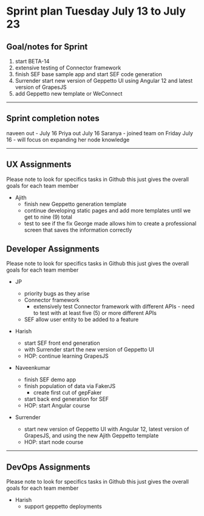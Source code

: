 # Sprint plan Tuesday July 13 to July 23


## Goal/notes for Sprint

1. start BETA-14
2. extensive testing of Connector framework
3. finish SEF base sample app and start SEF code generation
4. Surrender start new version of Geppetto UI using Angular 12 and latest version of GrapesJS
5. add Geppetto new template or WeConnect

---

## Sprint completion notes

naveen out - July 16
Priya out July 16
Saranya - joined team on Friday July 16 - will focus on expanding her node knowledge

---

## UX Assignments

Please note to look for specifics tasks in Github this just gives the overall goals for each team member

- Ajith
  - finish new Geppetto generation template
  - continue developing static pages and add more templates until we get to nine (9) total
  - test to see if the fix George made allows him to create a professional screen that saves the information correctly

## Developer Assignments

Please note to look for specifics tasks in Github this just gives the overall goals for each team member

- JP

  - priority bugs as they arise
  - Connector framework
    - extensively test Connector framework with different APIs - need to test with at least five (5) or more different APIs
  - SEF allow user entity to be added to a feature

- Harish

  - start SEF front end generation
  - with Surrender start the new version of Geppetto UI
  - HOP: continue learning GrapesJS

- Naveenkumar

  - finish SEF demo app
  - finish population of data via FakerJS
    - create first cut of gepFaker
  - start back end generation for SEF
  - HOP: start Angular course

- Surrender
  - start new version of Geppetto UI with Angular 12, latest version of GrapesJS, and using the new Ajith Geppetto template
  - HOP: start node course

---

## DevOps Assignments

Please note to look for specifics tasks in Github this just gives the overall goals for each team member

- Harish
  - support geppetto deployments
